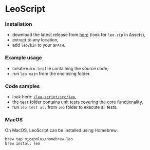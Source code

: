# LeoScript

### Installation
* download the latest release from [here](https://github.com/micapolos/leo-script/releases) (look for `leo.zip` in Assets),
* extract to any location,
* add `leo/bin` to your `$PATH`.

### Example usage
* create `main.leo` file containing the source code,
* run `leo main` from the enclosing folder.

### Code samples
* look here: [`/leo-script/src/leo`](https://github.com/micapolos/leo-script/blob/master/src/leo),
* the `test` folder contains unit tests covering the core functionality,
* run `leo test all` from `leo` folder to execute all tests.

### MacOS

On MacOS, LeoScript can be installed using Homebrew:

```
brew tap micapolos/homebrew-leo
brew install leo
```
